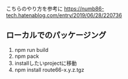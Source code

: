 こちらのやり方を参考に
https://numb86-tech.hatenablog.com/entry/2019/06/28/220736

## ローカルでのパッケージング
1. npm run build
2. npm pack
3. installしたいprojectに移動
4. npm install route66-x.y.z.tgz

